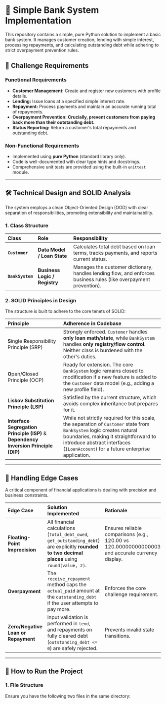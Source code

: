 # 🏦 Simple Bank System Implementation

This repository contains a simple, pure Python solution to implement a basic bank system. It manages customer creation, lending with simple interest, processing repayments, and calculating outstanding debt while adhering to strict overpayment prevention rules.

## 📝 Challenge Requirements

### Functional Requirements
* **Customer Management:** Create and register new customers with profile details.
* **Lending:** Issue loans at a specified simple interest rate.
* **Repayment:** Process payments and maintain an accurate running total of repayments.
* **Overpayment Prevention:** **Crucially, prevent customers from paying back more than their outstanding debt.**
* **Status Reporting:** Return a customer's total repayments and outstanding debt.

### Non-Functional Requirements
* Implemented using **pure Python** (standard library only).
* Code is well-documented with clear type hints and docstrings.
* Comprehensive unit tests are provided using the built-in `unittest` module.

---

## 🛠️ Technical Design and SOLID Analysis

The system employs a clean Object-Oriented Design (OOD) with clear separation of responsibilities, promoting extensibility and maintainability.

### 1. Class Structure

| Class | Role | Responsibility |
| :--- | :--- | :--- |
| **`Customer`** | **Data Model / Loan State** | Calculates total debt based on loan terms, tracks payments, and reports current status. |
| **`BankSystem`** | **Business Logic / Registry** | Manages the customer dictionary, handles lending flow, and enforces business rules (like overpayment prevention). |

### 2. SOLID Principles in Design

The structure is built to adhere to the core tenets of SOLID:

| Principle | Adherence in Codebase |
| :--- | :--- |
| **S**ingle **R**esponsibility Principle (SRP) | Strongly enforced. `Customer` handles **only loan math/state**, while `BankSystem` handles **only registry/flow control**. Neither class is burdened with the other's duties. |
| **O**pen/**C**losed Principle (OCP) | Ready for extension. The core `BankSystem` logic remains closed to modification if a new feature is added to the `Customer` data model (e.g., adding a new profile field). |
| **Liskov Substitution Principle (LSP)** | Satisfied by the current structure, which avoids complex inheritance but prepares for it. |
| **Interface Segregation Principle (ISP)** & **Dependency Inversion Principle (DIP)** | While not strictly required for this scale, the separation of `Customer` state from `BankSystem` logic creates natural boundaries, making it straightforward to introduce abstract interfaces (`ILoanAccount`) for a future enterprise application. |

---

## 🔬 Handling Edge Cases

A critical component of financial applications is dealing with precision and business constraints.

| Edge Case | Solution Implemented | Rationale |
| :--- | :--- | :--- |
| **Floating-Point Imprecision** | All financial calculations (`total_debt_owed`, `get_outstanding_debt`) are explicitly **rounded to two decimal places** using `round(value, 2)`. | Ensures reliable comparisons (e.g., $120.00$ vs $120.00000000000003$) and accurate currency display. |
| **Overpayment** | The `receive_repayment` method caps the `actual_paid` amount at the `outstanding_debt` if the user attempts to pay more. | Enforces the core challenge requirement. |
| **Zero/Negative Loan or Repayment** | Input validation is performed in `lend`, and repayments on fully cleared debt (`outstanding_debt <= 0`) are safely rejected. | Prevents invalid state transitions. |

---

## 🚀 How to Run the Project

### 1. File Structure

Ensure you have the following two files in the same directory:
